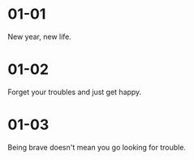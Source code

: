 # 01-01

New year, new life.

# 01-02

Forget your troubles and just get happy.

# 01-03

Being brave doesn't mean you go looking for trouble.